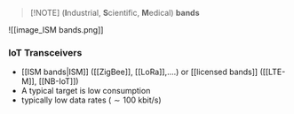 > [!NOTE] (**I**ndustrial, **S**cientific, **M**edical) **bands**

![[image_ISM bands.png]]

### IoT Transceivers
- [[ISM bands|ISM]] ([[ZigBee]], [[LoRa]],....) or [[licensed bands]] ([[LTE-M]], [[NB-IoT]])
- A typical target is low consumption
- typically low data rates ($\sim 100 \text{ kbit/s}$)